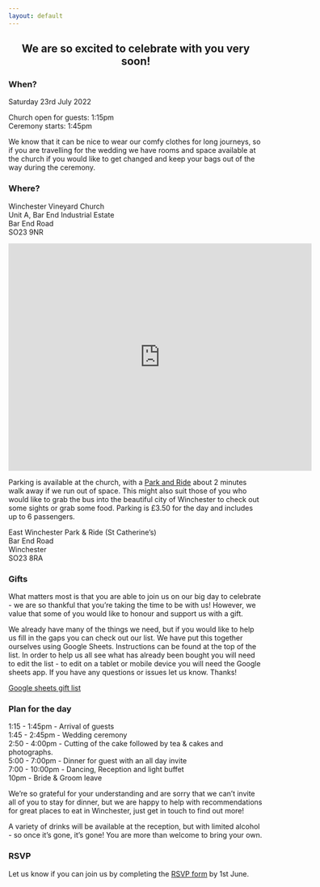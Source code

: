 ```yaml
---
layout: default
---
```


<h2><center>We are so excited to celebrate with you very soon!</center></h2>

### When?

Saturday 23rd July 2022

Church open for guests: 1:15pm  
Ceremony starts: 1:45pm  

We know that it can be nice to wear our comfy clothes for long journeys, so if you are travelling for the wedding we have rooms and space available at the church if you would like to get changed and keep your bags out of the way during the ceremony. 

### Where?

Winchester Vineyard Church  
Unit A, Bar End Industrial Estate  
Bar End Road  
SO23 9NR

<iframe src="https://www.google.com/maps/embed?pb=!1m18!1m12!1m3!1d2508.01409816567!2d-1.3088181840792361!3d51.05282747956298!2m3!1f0!2f0!3f0!3m2!1i1024!2i768!4f13.1!3m3!1m2!1s0x48741279301ad1dd%3A0xbf5c56d3959f4861!2sWinchester%20Vineyard!5e0!3m2!1sen!2suk!4v1647444534639!5m2!1sen!2suk" width="600" height="450" style="border:0;" allowfullscreen="" loading="lazy"></iframe>

Parking is available at the church, with a [Park and Ride](https://www.winchester.gov.uk/parking/parkandride/parking-and-charges) about 2 minutes walk away if we run out of space. This might also suit those of you who would like to grab the bus into the beautiful city of Winchester to check out some sights or grab some food. Parking is £3.50 for the day and includes up to 6 passengers. 

East Winchester Park & Ride (St Catherine’s)  
Bar End Road  
Winchester  
SO23 8RA  

### Gifts

What matters most is that you are able to join us on our big day to celebrate - we are so thankful that you’re taking the time to be with us! However, we value that some of you would like to honour and support us with a gift.

We already have many of the things we need, but if you would like to help us fill in the gaps you can check out our list.
We have put this together ourselves using Google Sheets. Instructions can be found at the top of the list. In order to help us all see what has already been bought you will need to edit the list - to edit on a tablet or mobile device you will need the Google sheets app. If you have any questions or issues let us know. Thanks!

[Google sheets gift list](https://docs.google.com/spreadsheets/d/1Gyazzi4gPqdyJKJPQxP_IKwodf4zlHC8gTctoIn8T-g/edit?usp=sharing)

### Plan for the day

1:15 - 1:45pm - Arrival of guests  
1:45 - 2:45pm - Wedding ceremony  
2:50 - 4:00pm - Cutting of the cake followed by tea & cakes and photographs.  
5:00 - 7:00pm - Dinner for guest with an all day invite  
7:00 - 10:00pm - Dancing, Reception and light buffet  
10pm - Bride & Groom leave  

We’re so grateful for your understanding and are sorry that we can’t invite all of you to stay for dinner, but we are happy to help with recommendations for great places to eat in Winchester, just get in touch to find out more!

A variety of drinks will be available at the reception, but with limited alcohol - so once it’s gone, it’s gone! You are more than welcome to bring your own.

### RSVP

Let us know if you can join us by completing the [RSVP form](https://forms.gle/rfBhsu5ASifqZfRj7) by 1st June.

<!-- #### Hotels

Premier Inn, Travel lodge etc -->
